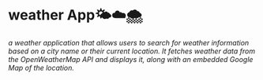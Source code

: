 <h1>weather App🌤️☁️🌨️
</h1>
<h6>a weather application that allows users to search for weather information based on a city name or their current location. It fetches weather data from the OpenWeatherMap API and displays it, along with an embedded Google Map of the location.
<h6/>


